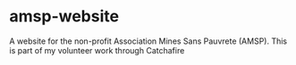 # amsp-website
A website for the non-profit Association Mines Sans Pauvrete (AMSP).
This is part of my volunteer work through Catchafire
